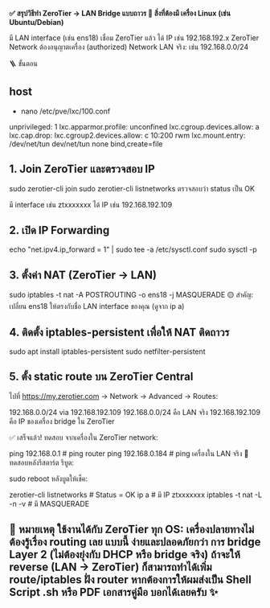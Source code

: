 
**✅ สรุปวิธีทำ ZeroTier → LAN Bridge แบบถาวร
🧱 สิ่งที่ต้องมี
เครื่อง Linux (เช่น Ubuntu/Debian)**




 
มี LAN interface (เช่น ens18)
เชื่อม ZeroTier แล้ว ได้ IP เช่น 192.168.192.x
ZeroTier Network ต้องอนุญาตเครื่อง (authorized)
Network LAN จริง: เช่น 192.168.0.0/24

🪜 ขั้นตอน
## host
* nano /etc/pve/lxc/100.conf

unprivileged: 1
lxc.apparmor.profile: unconfined
lxc.cgroup.devices.allow: a
lxc.cap.drop:
lxc.cgroup2.devices.allow: c 10:200 rwm
lxc.mount.entry: /dev/net/tun dev/net/tun none bind,create=file


## 1. Join ZeroTier และตรวจสอบ IP

sudo zerotier-cli join <network-id>
sudo zerotier-cli listnetworks
ตรวจสอบว่า status เป็น OK

มี interface เช่น ztxxxxxxx ได้ IP เช่น 192.168.192.109

## 2. เปิด IP Forwarding

echo "net.ipv4.ip_forward = 1" | sudo tee -a /etc/sysctl.conf
sudo sysctl -p

## 3. ตั้งค่า NAT (ZeroTier → LAN)

sudo iptables -t nat -A POSTROUTING -o ens18 -j MASQUERADE
🟡 สำคัญ: เปลี่ยน ens18 ให้ตรงกับชื่อ LAN interface ของคุณ (ดูจาก ip a)

## 4. ติดตั้ง iptables-persistent เพื่อให้ NAT ติดถาวร

sudo apt install iptables-persistent
sudo netfilter-persistent

## 5. ตั้ง static route บน ZeroTier Central


ไปที่ https://my.zerotier.com → Network → Advanced → Routes:


192.168.0.0/24 via 192.168.192.109
192.168.0.0/24 คือ LAN จริง
192.168.192.109 คือ IP ของเครื่อง bridge ใน ZeroTier

✅ เสร็จแล้ว! ทดสอบ
จากเครื่องใน ZeroTier network:


ping 192.168.0.1          # ping router
ping 192.168.0.184        # ping เครื่องใน LAN จริง
🔁 ทดสอบหลังรีสตาร์ต
รีบูต:


sudo reboot
หลังบูตให้เช็ค:


zerotier-cli listnetworks      # Status = OK
ip a                           # มี IP ztxxxxxxx
iptables -t nat -L -n -v       # มี MASQUERADE


## 💬 หมายเหตุ ใช้งานได้กับ ZeroTier ทุก OS: เครื่องปลายทางไม่ต้องรู้เรื่อง routing เลย แบบนี้ ง่ายและปลอดภัยกว่า การ bridge Layer 2 (ไม่ต้องยุ่งกับ DHCP หรือ bridge จริง) ถ้าจะให้ reverse (LAN → ZeroTier) ก็สามารถทำได้เพิ่ม route/iptables ฝั่ง router หากต้องการให้ผมส่งเป็น Shell Script .sh หรือ PDF เอกสารคู่มือ บอกได้เลยครับ ✨
